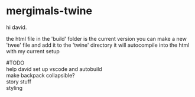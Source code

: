 # mergimals-twine
hi david.

the html file in the 'build' folder is the current version
you can make a new 'twee' file and add it to the 'twine' directory
it will autocompile into the html with my current setup

#TODO  
help david set up vscode and autobuild  
make backpack collapsible?  
story stuff  
styling  